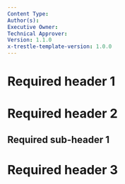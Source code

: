 ```yaml
---
Content Type:
Author(s):
Executive Owner:
Technical Approver:
Version: 1.1.0
x-trestle-template-version: 1.0.0
---
```


# Required header 1

# Required header 2

## Required sub-header 1

# Required header 3
